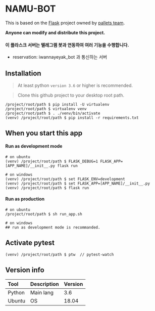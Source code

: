 # NAMU-BOT

This is based on the [Flask](https://github.com/pallets/flask) project owned by [pallets team](https://github.com/pallets).

**Anyone can modify and distribute this project.**

#### 이 플라스크 서버는 텔레그램 봇과 연동하여 여러 기능을 수행합니다.

- reservation: iwannayeyak_bot 과 통신하는 서버

## Installation

> At least python ```version 3.6``` or higher is recommended.

> Clone this github project to your desktop root path.

```shell
/project/root/path $ pip install -U virtualenv
/project/root/path $ virtualenv venv
/project/root/path $ . ./venv/bin/activate
(venv) /project/root/path $ pip install -r requirements.txt
```

## When you start this app

#### Run as development mode

```shell
# on ubuntu
(venv) /project/root/path $ FLASK_DEBUG=1 FLASK_APP=[APP_NAME]/__init__.py flask run

# on windows
(venv) /project/root/path $ set FLASK_ENV=development
(venv) /project/root/path $ set FLASK_APP=[APP_NAME]/__init__.py
(venv) /project/root/path $ flask run
```

#### Run as production

```shell
# on ubuntu
/project/root/path $ sh run_app.sh

# on windows
## run as development mode is recommanded.
```

## Activate pytest

```shell
(venv) /project/root/path $ ptw  // pytest-watch
```

## Version info

| Tool | Description | Version |
|:--|:--|:--|
| Python | Main lang | 3.6 |
| Ubuntu | OS | 18.04 |


